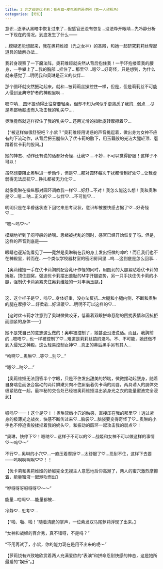 ```yaml
---
title: 3 光之战姬优卡莉：番外篇~皮克希的恶作剧（第一人称视角）
categories: [奇幻]
---
```


意识…逐渐从黑暗中恢复过来了…但感官还没有恢复…没法睁开眼睛…先冷静分析一下现在的情况，到底发生了什么——<br><br>…模糊还能想起来，我在奥莉维娅（光之女神）的圣殿，和她一起研究莉莉丝卑鄙道具的破解办法…<br><br>我转身观察了一下魔法阵，奥莉维娅就突然从背后抱住我！一手环抱搂着我的腰身，一手攀上了…我的胸部…捏住了…那里♡…嗯♡…好奇怪，只是想到，为什么就来感觉了…明明我和奥琳是正义的伙伴…<br><br>那个圆环就突然振动起来，就和…被莉莉丝操控住一样，但是，但是莉莉丝不可能入侵到圣典守护者的神殿里啊…<br><br>嗯♡呐…\.圆环振动得比往常要轻柔，但却不知为何似乎更熟悉了我的…弱点…\.尽是卑鄙地趁虚而入攻击我的乳尖♡…\.<br><br>奥琳竟然就这样捏住了我的乳尖♡…还用光滑的指肚旋转摩擦着♡…<br><br>【“被这样做很舒服吧？小紫？”奥莉维娅用诱惑的声音挑逗着，做出身为女神不应有的下流动作，从背后把玉腿伸入了优卡莉的胯下，用玉藕般的光洁大腿轻顶、磨蹭着优卡莉的股间。】<br><br>她的神态、动作还有说的话都好奇怪…让我♡…\.不妙…不可以觉得舒服！这样子不可以！<br><br>虽然想要阻止奥琳进一步动作，但是♡…那对圆环每次干扰都恰到好处♡…让我虚弱得无法反抗♡…挣扎都被无力化♡…<br><br>就像奥琳在操纵那对圆环调教我一样♡…好舒…不对！我怎么能这么想！我和奥琳是♡…嗯…\.呐…正义的♡…\.伙伴♡…\.不可能♡…<br><br>明明只是在半昏迷状态下回忆来思考现状，意识却被要快感占据了♡…好奇怪♡…\.<br><br>“嗯～呜♡～”<br><br>模糊地听到了闷哼般的娇喘。思绪被扰乱的同时，感官已经开始恢复了吗。但是，这样的声音到底是——<br><br>眼睛也逐渐能看见了——竟然是奥琳骑在我的身上发出细微的呻吟！而且我们也不在神殿里，转而在…一个类似学校器材室的密闭房间里…呜…\.这到底是怎么回事…<br><br>【奥莉维娅一手在优卡莉胸前配合乳环作怪的同时，用圆润的大腿紧贴着优卡莉的娇躯，顶住腘窝，强迫优卡莉摆出羞耻的M字开腿姿势，另一只手扶住优卡莉的小腿，强制优卡莉紧紧夹住奥莉维娅的一对丰满玉腿。】<br><br><br>这、这个样子是♡，呜♡…身体好重，没办法反抗…大腿和小腿内侧，不断和奥琳的腿在摩擦♡…\.好柔软…好温暖♡…\.明明不可以这样的♡…<br><br>【这时优卡莉才注意到了奥琳微微咬牙，低垂着双眼拼命忍耐的困扰表情和因抗拒而绷紧的身体——】<br><br>她不是凭自己的意志这么做的！奥琳被控制了，她甚至没法说话。而且，我胸前的…嗯唔♡…也一样被控制了♡…难道是莉莉丝搞的鬼吗，不、不可能，她还做不到入侵光之神殿，这么轻易控制女神♡…真正的幕后黑手另有其人…<br><br>“哈啊♡…奥琳♡…等♡…别♡…”<br><br>“嗯♡…呐♡…\.”<br><br>【奥莉维娅无法回答半个字眼，只是不住发出甜美的娇喘，微微摆动起腰身，随着自身喘息而张合翕动的两片鲜嫩贝肉不住厮磨着优卡莉的阴唇，两具诱人的胴体交缠紧贴在一起，最神秘的交合处已经被奥莉维娅溢出紧身光之衣的能量蜜液完全浸润】<br><br><br>噫呜♡——！这个是♡！！奥琳软嫩小穴的触感，直接压在我的那里♡！透过紧身的极薄光之战衣，快感不断传过来♡…脑袋♡…脑袋要变得奇怪了♡…奥琳的小手也不停追责般揉捏着我的奶头♡，和振动的圆环一起攻击我的弱点♡！<br><br>“奥琳，快停下♡！嗯呐♡…这样子不可以的♡…战姬和女神不可以做这样的事情♡～呜♡～”<br><br>不行♡…奥琳的小穴♡…一直压着摩擦♡…太舒服了♡…忍耐不住，这样下去要——呜啊啊啊啊♡♡！！<br><br>【优卡莉和奥莉维娅的娇躯完全无视主人意愿地后仰高潮了，两人的蜜穴激烈摩擦着，能量蜜液一起潮吹而出】<br><br>“咿呀呀呀呀呀呀♡～～”<br><br>能量…哈啊♡…\.能量都被…<br><br>冷静♡…思考♡…<br><br>【“啪、啪、啪！”随着清脆的掌声，一位紫发双马尾萝莉浮现了出来。】<br><br>“女神和战姬的百合秀，真不错呀，不是吗？”<br><br>“不用再试了，小紫，你的能力现在是用不出来的呢～”<br><br>【萝莉饶有兴致地欣赏着两人充满爱欲的“表演”和拼命忍耐快感的神态，这是她所最爱的“娱乐”。】